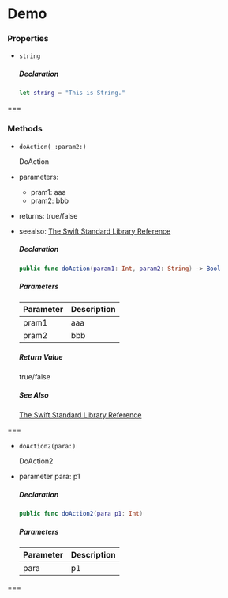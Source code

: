 # Demo

### Properties

- `string`

  ##### Declaration

  ```swift
  let string = "This is String."
  ```



===

### Methods

- `doAction(_:param2:)`

  DoAction
- parameters:
  - pram1: aaa
  - pram2: bbb
- returns: true/false
- seealso:
  [The Swift Standard Library Reference](https://developer.apple.com/library/prerelease/ios//documentation/General/Reference/SwiftStandardLibraryReference/index.html)

  ##### Declaration

  ```swift
  public func doAction(param1: Int, param2: String) -> Bool
  ```

  ##### Parameters

  Parameter | Description
  ----------|------------
  pram1 | aaa
  pram2 | bbb

  ##### Return Value

  true/false

  ##### See Also

  [The Swift Standard Library Reference](https://developer.apple.com/library/prerelease/ios//documentation/General/Reference/SwiftStandardLibraryReference/index.html)

===
- `doAction2(para:)`

  DoAction2
- parameter para: p1

  ##### Declaration

  ```swift
  public func doAction2(para p1: Int)
  ```

  ##### Parameters

  Parameter | Description
  ----------|------------
  para | p1


===


